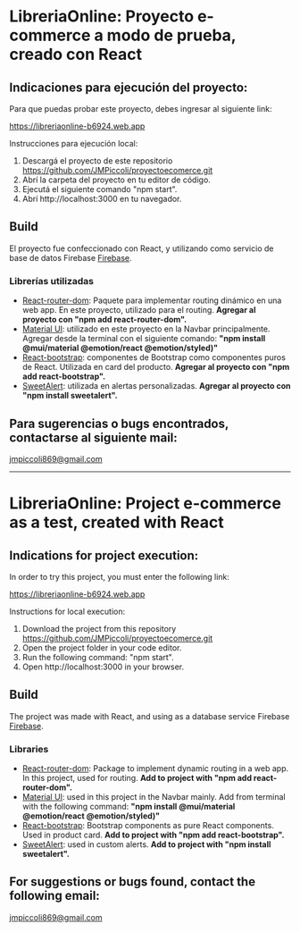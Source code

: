 # LibreriaOnline: Proyecto e-commerce a modo de prueba, creado con React 

## Indicaciones para ejecución del proyecto:
Para que puedas probar este proyecto, debes ingresar al siguiente link:

https://libreriaonline-b6924.web.app

Instrucciones para ejecución local:
1. Descargá el proyecto de este repositorio https://github.com/JMPiccoli/proyectoecomerce.git
2. Abrí la carpeta del proyecto en tu editor de código.
3. Ejecutá el siguiente comando "npm start".
4. Abrí http://localhost:3000 en tu navegador.

## Build
El proyecto fue confeccionado con React, y utilizando como servicio de base de datos Firebase [Firebase](https://firebase.google.com/).

### Librerías utilizadas
* [React-router-dom](https://v5.reactrouter.com/web/guides/quick-start): Paquete para implementar routing dinámico en una web app. En este proyecto, utilizado para el routing. **Agregar al proyecto con "npm add react-router-dom".**
* [Material UI](https://mui.com): utilizado en este proyecto en la Navbar principalmente. Agregar desde la terminal con el siguiente comando: **"npm install @mui/material @emotion/react @emotion/styled)"**
* [React-bootstrap](https://react-bootstrap.github.io/): componentes de Bootstrap como componentes puros de React. Utilizada en card del producto. **Agregar al proyecto con "npm add react-bootstrap".**
* [SweetAlert](https://sweetalert.js.org/guides/): utilizada en alertas personalizadas.  **Agregar al proyecto con "npm install sweetalert".**

## Para sugerencias o bugs encontrados, contactarse al siguiente mail:
jmpiccoli869@gmail.com

***************************************************************************************************************

# LibreriaOnline: Project e-commerce as a test, created with React 

## Indications for project execution:
In order to try this project, you must enter the following link:

https://libreriaonline-b6924.web.app

Instructions for local execution:
1. Download the project from this repository https://github.com/JMPiccoli/proyectoecomerce.git
2. Open the project folder in your code editor.
3. Run the following command: "npm start".
4. Open http://localhost:3000 in your browser.

## Build
The project was made with React, and using as a database service Firebase [Firebase](https://firebase.google.com/).

### Libraries
* [React-router-dom](https://v5.reactrouter.com/web/guides/quick-start): Package to implement dynamic routing in a web app. In this project, used for routing. **Add to project with "npm add react-router-dom".**
* [Material UI](https://mui.com): used in this project in the Navbar mainly. Add from terminal with the following command: **"npm install @mui/material @emotion/react @emotion/styled)"**
* [React-bootstrap](https://react-bootstrap.github.io/): Bootstrap components as pure React components. Used in product card. **Add to project with "npm add react-bootstrap".**
* [SweetAlert](https://sweetalert.js.org/guides/): used in custom alerts.  **Add to project with "npm install sweetalert".**

## For suggestions or bugs found, contact the following email:
jmpiccoli869@gmail.com

